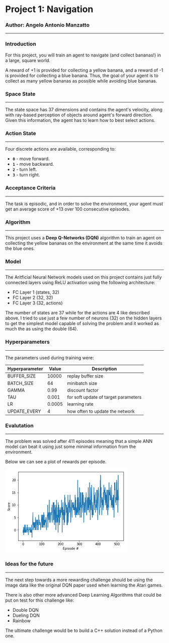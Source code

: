 # Project 1: Navigation
### Author: Angelo Antonio Manzatto 
------------------------------
### Introduction

For this project, you will train an agent to navigate (and collect bananas!) in a large, square world.  

A reward of +1 is provided for collecting a yellow banana, and a reward of -1 is provided for collecting a blue banana.  Thus, the goal of your agent is to collect as many yellow bananas as possible while avoiding blue bananas.  

### Space State
------------------------------------------------------

The state space has 37 dimensions and contains the agent's velocity, along with ray-based perception of objects around agent's forward direction.  Given this information, the agent has to learn how to best select actions.  

### Action State
------------------------------------------------------

Four discrete actions are available, corresponding to:
- **`0`** - move forward.
- **`1`** - move backward.
- **`2`** - turn left.
- **`3`** - turn right.

### Acceptance Criteria
------------------------------------------------------
The task is episodic, and in order to solve the environment, your agent must get an average score of +13 over 100 consecutive episodes.

### Algorithm 
------------------------------------------------------
This project uses a **Deep Q-Networks (DQN)** algorithm to train an agent on collecting the yellow bananas on the environment at the same time it avoids the blue ones.

### Model 
------------------------------------------------------
The Aritficial Neural Network models used on this project contains just fully connected layers using ReLU activation using the following architecture:

* FC Layer 1 (states, 32)
* FC Layer 2 (32, 32)
* FC Layer 3 (32, actions)

The number of states are 37 while for the actions are 4 like described above. I tried to use just a few number of neurons (32) on the hidden layers to get the simplest model capable of solving the problem and it worked as much the as using the double (64).

###  Hyperparameters
------------------------------------------------------
The parameters used during training were:

| Hyperparameter | Value     | Description |
| ----------- | ----------- | ----------- |
|BUFFER_SIZE | 10000 |replay buffer size|
|BATCH_SIZE | 64 |minibatch size|
|GAMMA | 0.99 |discount factor|
|TAU | 0.001 |for soft update of target parameters|
|LR | 0.0005| learning rate|
|UPDATE_EVERY | 4 |how often to update the network|

### Evalutation
-----------------------------------------------------
The problem was solved after 411 episodes meaning that a simple ANN model can beat it using just some minimal information from the environment.

Below we can see  a plot of rewards per episode.

![Plot](/images/results.png)

### Ideas for the future
-----------------------------------------------------
The next step towards a more rewarding challenge should be using the image data like the original DQN paper used when learning the Atari games.

There is also other more advanced Deep Learning Algorithms that could be put on test for this challenge like:
* Double DQN
* Dueling DQN
* Rainbow

The ultimate challenge would be to build a C++ solution instead of a Python one.
